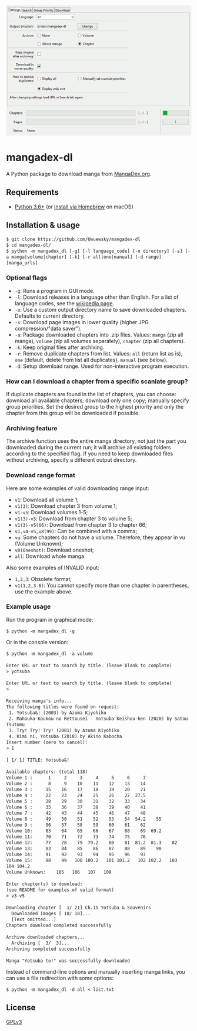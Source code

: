 ![Screenshot](screenshot.gif)

# mangadex-dl
A Python package to download manga from [MangaDex.org](https://mangadex.org/).

## Requirements
  * [Python 3.6+](https://www.python.org/downloads/) (or [install via Homebrew](https://docs.python-guide.org/starting/install3/osx/) on macOS)

## Installation & usage
```
$ git clone https://github.com/Uwuewsky/mangadex-dl
$ cd mangadex-dl/
$ python -m mangadex_dl [-g] [-l language_code] [-o directory] [-s] [-a manga|volume|chapter] [-k] [-r all|one|manual] [-d range] [manga_urls]
```

### Optional flags
* `-g`: Runs a program in GUI mode.
* `-l`: Download releases in a language other than English. For a list of language codes, see the [wikipedia page](https://en.wikipedia.org/wiki/List_of_ISO_639-1_codes).
* `-o`: Use a custom output directory name to save downloaded chapters. Defaults to current directory.
* `-s`: Download page images in lower quality (higher JPG compression/"data saver").
* `-a`: Package downloaded chapters into .zip files. Values: `manga` (zip all manga), `volume` (zip all volumes separately), `chapter` (zip all chapters).
* `-k`: Keep original files after archiving.
* `-r`: Remove duplicate chapters from list. Values: `all` (return list as is), `one` (default, delete from list all duplicates), `manual` (see below).
* `-d`: Setup download range. Used for non-interactive program execution.

### How can I download a chapter from a specific scanlate group?
If duplicate chapters are found in the list of chapters, you can choose: download all available chapters; download only one copy; manually specify group priorities. Set the desired group to the highest priority and only the chapter from this group will be downloaded if possible.

### Archiving feature
The archive function uses the entire manga directory, not just the part you downloaded during the current run; it will archive all existing folders according to the specified flag. If you need to keep downloaded files without archiving, specify a different output directory.

### Download range format
Here are some examples of valid downloading range input:
* `v1`: Download all volume 1;
* `v1(3)`: Download chapter 3 from volume 1;
* `v1-v5`: Download volumes 1-5;
* `v1(3)-v5`: Download from chapter 3 to volume 5;
* `v1(3)-v5(66)`: Download from chapter 3 to chapter 66;
* `v1,v4-v5,v8(99)`: Can be combined with a comma;
* `vu`: Some chapters do not have a volume. Therefore, they appear in vu (Volume Unknown);
* `v0(Oneshot)`: Download oneshot;
* `all`: Download whole manga.

Also some examples of INVALID input:
* `1,2,3`: Obsolete format;
* `v1(1,2,3-6)`: You cannot specify more than one chapter in parentheses, use the example above.

### Example usage
Run the program in graphical mode:
```
$ python -m mangadex_dl -g
```

Or in the console version:
```
$ python -m mangadex_dl -a volume

Enter URL or text to search by title. (leave blank to complete)
> yotsuba

Enter URL or text to search by title. (leave blank to complete)
> 

Receiving manga's info...
The following titles were found on request:
 1. Yotsuba&! (2003) by Azuma Kiyohiko
 2. Mahouka Koukou no Rettousei - Yotsuba Keishou-hen (2020) by Satou Tsutomu
 3. Try! Try! Try! (2001) by Azuma Kiyohiko
 4. Kimi ni, Yotsuba (2018) by Akino Kabocha
Insert number (zero to cancel):
> 1

[ 1/ 1] TITLE: Yotsuba&!

Available chapters: (total 118)
Volume 1 :      1     2     3     4     5     6     7
Volume 2 :      8     9    10    11    12    13    14
Volume 3 :     15    16    17    18    19    20    21
Volume 4 :     22    23    24    25    26    27  27.5
Volume 5 :     28    29    30    31    32    33    34
Volume 6 :     35    36    37    38    39    40    41
Volume 7 :     42    43    44    45    46    47    48
Volume 8 :     49    50    51    52    53    54  54.2    55
Volume 9 :     56    57    58    59    60    61    62
Volume 10:     63    64    65    66    67    68    69  69.2
Volume 11:     70    71    72    73    74    75    76
Volume 12:     77    78    79  79.2    80    81  81.2  81.3    82
Volume 13:     83    84    85    86    87    88    89    90
Volume 14:     91    92    93    94    95    96    97
Volume 15:     98    99   100 100.2   101 101.2   102 102.2   103   104 104.2
Volume Unknown:    105   106   107   108

Enter chapter(s) to download:
(see README for examples of valid format)
> v3-v5

Downloading chapter [  1/ 21] Ch.15 Yotsuba & Souvenirs
  Downloaded images [ 18/ 18]...
  [Text omitted...]
Chapters download completed successfully

Archive downloaded chapters...
  Archiving [  3/  3]...
Archiving completed successfully

Manga "Yotsuba to!" was successfully downloaded
```

Instead of command-line options and manually inserting manga links, you can use a file redirection with some options:
```
$ python -m mangadex_dl -d all < list.txt
```

## License
[GPLv3](https://www.gnu.org/licenses/gpl-3.0.html)
